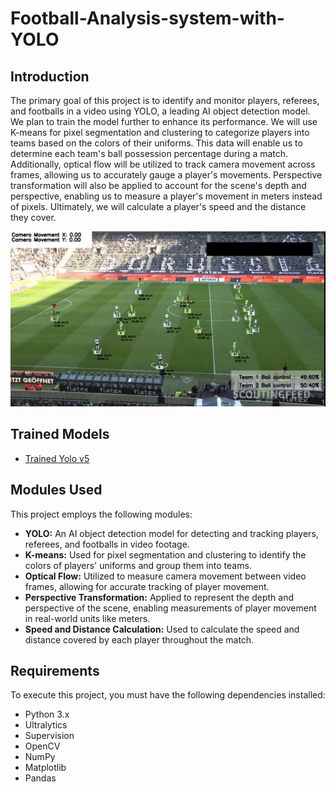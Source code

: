 # Football-Analysis-system-with-YOLO


## Introduction
The primary goal of this project is to identify and monitor players, referees, and footballs in a video using YOLO, a leading AI object detection model. We plan to train the model further to enhance its performance. We will use K-means for pixel segmentation and clustering to categorize players into teams based on the colors of their uniforms. This data will enable us to determine each team's ball possession percentage during a match. Additionally, optical flow will be utilized to track camera movement across frames, allowing us to accurately gauge a player's movements. Perspective transformation will also be applied to account for the scene's depth and perspective, enabling us to measure a player's movement in meters instead of pixels. Ultimately, we will calculate a player's speed and the distance they cover.

![Screenshot](output_videos/Screenshot.png)


## Trained Models
- [Trained Yolo v5](https://colab.research.google.com/drive/1XNls_fUpSVWK_RWJgyMhsxQjoh9gRMOd?usp=sharing)


## Modules Used
This project employs the following modules:

- **YOLO:** An AI object detection model for detecting and tracking players, referees, and footballs in video footage.
- **K-means:** Used for pixel segmentation and clustering to identify the colors of players' uniforms and group them into teams.
- **Optical Flow:** Utilized to measure camera movement between video frames, allowing for accurate tracking of player movement.
- **Perspective Transformation:** Applied to represent the depth and perspective of the scene, enabling measurements of player movement in real-world units like meters.
- **Speed and Distance Calculation:** Used to calculate the speed and distance covered by each player throughout the match.

  
## Requirements
To execute this project, you must have the following dependencies installed:

- Python 3.x
- Ultralytics
- Supervision
- OpenCV
- NumPy
- Matplotlib
- Pandas
